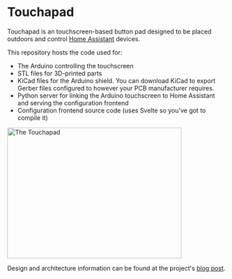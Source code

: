 # Touchapad

Touchapad is an touchscreen-based button pad designed to be placed outdoors and control [Home Assistant](https://home-assistant.io) devices.

This repository hosts the code used for:
 - The Arduino controlling the touchscreen
 - STL files for 3D-printed parts
 - KiCad files for the Arduino shield. You can download KiCad to export Gerber files configured to however your PCB manufacturer requires.
 - Python server for linking the Arduino touchscreen to Home Assistant and serving the configuration frontend
 - Configuration frontend source code (uses Svelte so you've got to compile it)

<img src="https://rianadon.github.io/blog/assets/2020-05-20-box1.jpg" alt="The Touchapad" width="400" height="300" />

Design and architecture information can be found at the project's [blog post](https://rianadon.github.io/blog/2020/05/23/touchapad.html).
